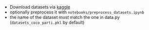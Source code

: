 - Download datasets via [kaggle](https://www.kaggle.com/code/philurame/downloading-cifar10-imagenet-mscoco-datasets)
- optionally preprocess it with `notebooks/preprocess_datasets.ipynb`
- the name of the dataset must match the one in data.py (`datasets_coco_parti.pkl` by default)